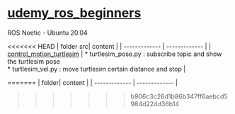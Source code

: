 # [udemy_ros_beginners](https://www.udemy.com/course/ros-essentials/)

ROS Noetic - Ubuntu 20.04 

<<<<<<< HEAD
| folder src| content |
| ------------- | ------------- |
| [control_motion_turtlesim](src/control_motion_turtlesim/) | * turtlesim_pose.py : subscribe topic and show the turtlesim pose  <br/> * turtlesim_vel.py : move turtlesim certain distance and stop  |


=======
| folder| content |
| ------------- | ------------- |
>>>>>>> b906c3c26d1b86b347ff6aebcd5984d224d36b14

